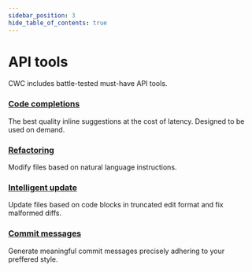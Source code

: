 ```yaml
---
sidebar_position: 3
hide_table_of_contents: true
---
```


# API tools

CWC includes battle-tested must-have API tools.

### [Code completions](./code-completions)

The best quality inline suggestions at the cost of latency. Designed to be used on demand.

### [Refactoring](./refactoring)

Modify files based on natural language instructions.

### [Intelligent update]('./intelligent-update)

Update files based on code blocks in truncated edit format and fix malformed diffs.

### [Commit messages](./commit-messages)

Generate meaningful commit messages precisely adhering to your preffered style.

